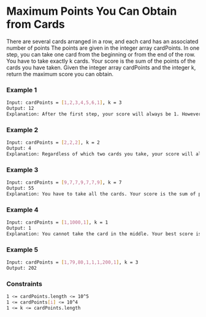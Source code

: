 # Maximum Points You Can Obtain from Cards

There are several cards arranged in a row, and each card has an associated number of points The points are given in the integer array cardPoints.
In one step, you can take one card from the beginning or from the end of the row. You have to take exactly k cards.
Your score is the sum of the points of the cards you have taken.
Given the integer array cardPoints and the integer k, return the maximum score you can obtain.


### Example 1
```sh
Input: cardPoints = [1,2,3,4,5,6,1], k = 3
Output: 12
Explanation: After the first step, your score will always be 1. However, choosing the rightmost card first will maximize your total score. The optimal strategy is to take the three cards on the right, giving a final score of 1 + 6 + 5 = 12.
```

### Example 2
```sh
Input: cardPoints = [2,2,2], k = 2
Output: 4
Explanation: Regardless of which two cards you take, your score will always be 4.
```

### Example 3
```sh
Input: cardPoints = [9,7,7,9,7,7,9], k = 7
Output: 55
Explanation: You have to take all the cards. Your score is the sum of points of all cards.
```

### Example 4
```sh
Input: cardPoints = [1,1000,1], k = 1
Output: 1
Explanation: You cannot take the card in the middle. Your best score is 1.
```

### Example 5
```sh
Input: cardPoints = [1,79,80,1,1,1,200,1], k = 3
Output: 202
```

### Constraints
```sh
1 <= cardPoints.length <= 10^5
1 <= cardPoints[i] <= 10^4
1 <= k <= cardPoints.length
```

